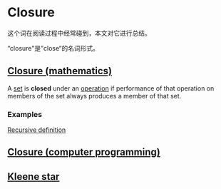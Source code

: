 # Closure

这个词在阅读过程中经常碰到，本文对它进行总结。

“closure"是”close“的名词形式。

## [Closure (mathematics)](https://en.wikipedia.org/wiki/Closure_(mathematics))

A [set](https://en.wikipedia.org/wiki/Set_(mathematics)) is **closed** under an [operation](https://en.wikipedia.org/wiki/Operation_(mathematics)) if performance of that operation on members of the set always produces a member of that set. 

### Examples

[Recursive definition](https://en.wikipedia.org/wiki/Recursive_definition)

## [Closure (computer programming)](https://en.wikipedia.org/wiki/Closure_(computer_programming))



## [Kleene star](https://en.wikipedia.org/wiki/Kleene_star)